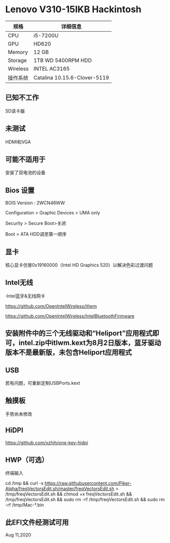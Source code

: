 # Lenovo V310-15IKB Hackintosh

| 规格     | 详细信息                     |
| -------- | ---------------------------- |
| CPU      | i5-7200U                     |
| GPU      | HD620                        |
| Memory   | 12 GB                        |
| Storage  | 1TB WD 5400RPM HDD           |
| Wireless | INTEL AC3165                 |
| 操作系统 | Catalina 10.15.6-Clover-5119 |

## 已知不工作

SD读卡器

## 未测试

HDMI和VGA

## 可能不适用于

安装了双电池的设备



## Bios 设置

BOIS Version : 2WCN46WW

Configuration > Graphic Devices > UMA only

Security > Secure Boot>关闭

Boot > ATA HDD调至第一顺序



## 显卡

核心显卡仿冒0x19160000（Intel HD Graphics 520）以解决色彩过渡问题



## Intel无线

·Intel蓝牙&无线网卡

https://github.com/OpenIntelWireless/itlwm

https://github.com/OpenIntelWireless/IntelBluetoothFirmware

## 安装附件中的三个无线驱动和“Heliport”应用程式即可，intel.zip中itlwm.kext为8月2日版本，蓝牙驱动版本不是最新版，未包含Heliport应用程式



## USB

若有问题，可重新定制USBPorts.kext



## 触摸板

手势尚未修改



## HiDPI

https://github.com/xzhih/one-key-hidpi



## HWP（可选）

终端输入

cd /tmp && curl -s https://raw.githubusercontent.com/Piker-Alpha/freqVectorsEdit.sh/master/freqVectorsEdit.sh > /tmp/freqVectorsEdit.sh && chmod +x freqVectorsEdit.sh && /tmp/freqVectorsEdit.sh && sudo rm -rf /tmp/freqVectorsEdit.sh && sudo rm -rf /tmp/Mac-*.bin

## 此EFI文件经测试可用
Aug 11,2020

